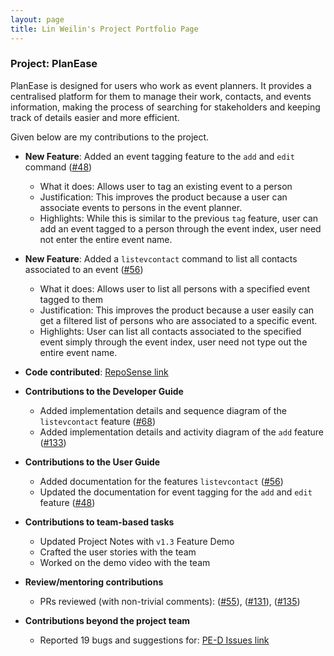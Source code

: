 ```yaml
---
layout: page
title: Lin Weilin's Project Portfolio Page
---
```


### Project: PlanEase

PlanEase is designed for users who work as event planners.
It provides a centralised platform for them to manage their work, contacts, and events information, making the process of searching for stakeholders and keeping track of details easier and more efficient.

Given below are my contributions to the project.

* **New Feature**: Added an event tagging feature to the `add` and `edit` command ([\#48](https://github.com/AY2223S2-CS2103-W16-3/tp/pull/48))
  * What it does: Allows user to tag an existing event to a person 
  * Justification: This improves the product because a user can associate events to persons in the event planner. 
  * Highlights: While this is similar to the previous `tag` feature, user can add an event tagged to a person through the event index, user need not enter the entire event name.
  
* **New Feature**: Added a `listevcontact` command to list all contacts associated to an event ([\#56](https://github.com/AY2223S2-CS2103-W16-3/tp/pull/56))
  * What it does: Allows user to list all persons with a specified event tagged to them 
  * Justification: This improves the product because a user easily can get a filtered list of persons who are associated to a specific event. 
  * Highlights: User can list all contacts associated to the specified event simply through the event index, user need not type out the entire event name.

* **Code contributed**: [RepoSense link](https://nus-cs2103-ay2223s2.github.io/tp-dashboard/?search=weilin1202&breakdown=true)

* **Contributions to the Developer Guide**
  * Added implementation details and sequence diagram of the `listevcontact` feature ([\#68](https://github.com/AY2223S2-CS2103-W16-3/tp/pull/68))
  * Added implementation details and activity diagram of the `add` feature ([\#133](https://github.com/AY2223S2-CS2103-W16-3/tp/pull/133))
  
* **Contributions to the User Guide**
  * Added documentation for the features `listevcontact` ([\#56](https://github.com/AY2223S2-CS2103-W16-3/tp/pull/56))
  * Updated the documentation for event tagging for the `add` and `edit` feature ([\#48](https://github.com/AY2223S2-CS2103-W16-3/tp/pull/48))
  
* **Contributions to team-based tasks**
  * Updated Project Notes with `v1.3` Feature Demo
  * Crafted the user stories with the team
  * Worked on the demo video with the team
  
* **Review/mentoring contributions**
  * PRs reviewed (with non-trivial comments): ([\#55](https://github.com/AY2223S2-CS2103-W16-3/tp/pull/55)), ([\#131](https://github.com/AY2223S2-CS2103-W16-3/tp/pull/131)), ([\#135](https://github.com/AY2223S2-CS2103-W16-3/tp/pull/135))
  
* **Contributions beyond the project team**
  * Reported 19 bugs and suggestions for: [PE-D Issues link](https://github.com/weilin1202/ped/issues)


